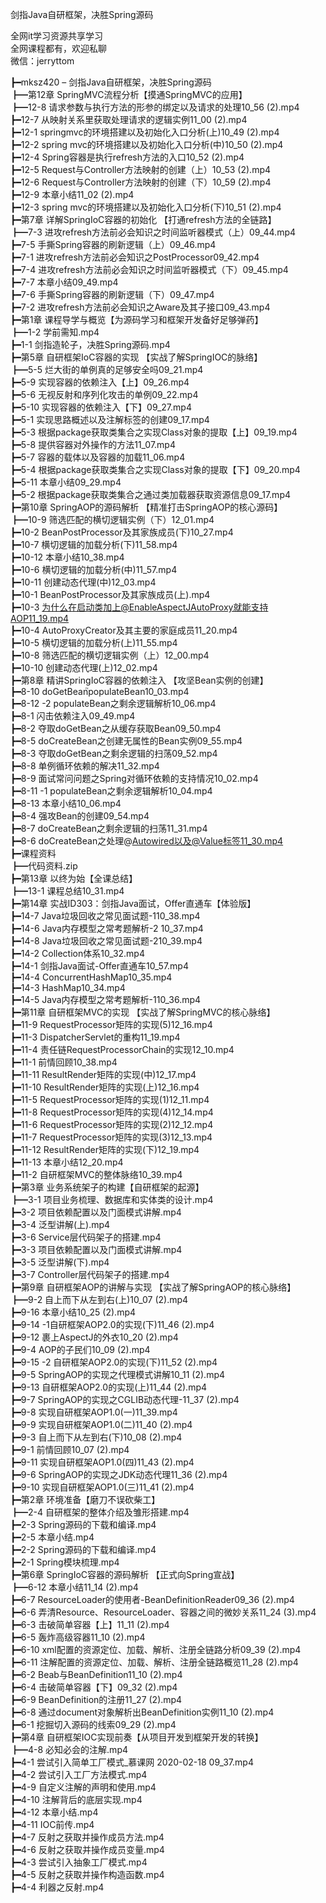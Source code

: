 剑指Java自研框架，决胜Spring源码

全网it学习资源共享学习<br>全网课程都有，欢迎私聊<br>微信：jerryttom<br>

┣━mksz420 – 剑指Java自研框架，决胜Spring源码<br> ┣━第12章 SpringMVC流程分析【摸通SpringMVC的应用】<br> ┣━12-8 请求参数与执行方法的形参的绑定以及请求的处理10_56 (2).mp4<br> ┣━12-7 从映射关系里获取处理请求的逻辑实例11_00 (2).mp4<br> ┣━12-1 springmvc的环境搭建以及初始化入口分析(上)10_49 (2).mp4<br> ┣━12-2 spring mvc的环境搭建以及初始化入口分析(中)10_50 (2).mp4<br> ┣━12-4 Spring容器是执行refresh方法的入口10_52 (2).mp4<br> ┣━12-5 Request与Controller方法映射的创建（上）10_53 (2).mp4<br> ┣━12-6 Request与Controller方法映射的创建（下）10_59 (2).mp4<br> ┣━12-9 本章小结11_02 (2).mp4<br> ┣━12-3 spring mvc的环境搭建以及初始化入口分析(下)10_51 (2).mp4<br> ┣━第7章 详解SpringIoC容器的初始化 【打通refresh方法的全链路】<br> ┣━7-3 进攻refresh方法前必会知识之时间监听器模式（上）09_44.mp4<br> ┣━7-5 手撕Spring容器的刷新逻辑（上）09_46.mp4<br> ┣━7-1 进攻refresh方法前必会知识之PostProcessor09_42.mp4<br> ┣━7-4 进攻refresh方法前必会知识之时间监听器模式（下）09_45.mp4<br> ┣━7-7 本章小结09_49.mp4<br> ┣━7-6 手撕Spring容器的刷新逻辑（下）09_47.mp4<br> ┣━7-2 进攻refresh方法前必会知识之Aware及其子接口09_43.mp4<br> ┣━第1章 课程导学与概览【为源码学习和框架开发备好足够弹药】<br> ┣━1-2 学前需知.mp4<br> ┣━1-1 剑指造轮子，决胜Spring源码.mp4<br> ┣━第5章 自研框架IoC容器的实现 【实战了解SpringIOC的脉络】<br> ┣━5-5 烂大街的单例真的足够安全吗09_21.mp4<br> ┣━5-9 实现容器的依赖注入【上】09_26.mp4<br> ┣━5-6 无视反射和序列化攻击的单例09_22.mp4<br> ┣━5-10 实现容器的依赖注入【下】09_27.mp4<br> ┣━5-1 实现思路概述以及注解标签的创建09_17.mp4<br> ┣━5-3 根据package获取类集合之实现Class对象的提取【上】09_19.mp4<br> ┣━5-8 提供容器对外操作的方法11_07.mp4<br> ┣━5-7 容器的载体以及容器的加载11_06.mp4<br> ┣━5-4 根据package获取类集合之实现Class对象的提取【下】09_20.mp4<br> ┣━5-11 本章小结09_29.mp4<br> ┣━5-2 根据package获取类集合之通过类加载器获取资源信息09_17.mp4<br> ┣━第10章 SpringAOP的源码解析 【精准打击SpringAOP的核心源码】<br> ┣━10-9 筛选匹配的横切逻辑实例（下）12_01.mp4<br> ┣━10-2 BeanPostProcessor及其家族成员(下)10_27.mp4<br> ┣━10-7 横切逻辑的加载分析(下)11_58.mp4<br> ┣━10-12 本章小结10_38.mp4<br> ┣━10-6 横切逻辑的加载分析(中)11_57.mp4<br> ┣━10-11 创建动态代理(中)12_03.mp4<br> ┣━10-1 BeanPostProcessor及其家族成员(上).mp4<br> ┣━10-3 为什么在启动类加上@EnableAspectJAutoProxy就能支持AOP11_19.mp4<br> ┣━10-4 AutoProxyCreator及其主要的家庭成员11_20.mp4<br> ┣━10-5 横切逻辑的加载分析(上)11_55.mp4<br> ┣━10-8 筛选匹配的横切逻辑实例（上）12_00.mp4<br> ┣━10-10 创建动态代理(上)12_02.mp4<br> ┣━第8章 精讲SpringIoC容器的依赖注入 【攻坚Bean实例的创建】<br> ┣━8-10 doGetBean֮populateBean10_03.mp4<br> ┣━8-12 -2 populateBean之剩余逻辑解析10_06.mp4<br> ┣━8-1 闪击依赖注入09_49.mp4<br> ┣━8-2 夺取doGetBean之从缓存获取Bean09_50.mp4<br> ┣━8-5 doCreateBean之创建无属性的Bean实例09_55.mp4<br> ┣━8-3 夺取doGetBean之剩余逻辑的扫荡09_52.mp4<br> ┣━8-8 单例循环依赖的解决11_32.mp4<br> ┣━8-9 面试常问问题之Spring对循环依赖的支持情况10_02.mp4<br> ┣━8-11 -1 populateBean之剩余逻辑解析10_04.mp4<br> ┣━8-13 本章小结10_06.mp4<br> ┣━8-4 强攻Bean的创建09_54.mp4<br> ┣━8-7 doCreateBean之剩余逻辑的扫荡11_31.mp4<br> ┣━8-6 doCreateBean之处理@Autowired以及@Value标签11_30.mp4<br> ┣━课程资料<br> ┣━代码资料.zip<br> ┣━第13章 以终为始【全课总结】<br> ┣━13-1 课程总结10_31.mp4<br> ┣━第14章 实战ID303：剑指Java面试，Offer直通车【体验版】<br> ┣━14-7 Java垃圾回收之常见面试题-110_38.mp4<br> ┣━14-6 Java内存模型之常考题解析-2 10_37.mp4<br> ┣━14-8 Java垃圾回收之常见面试题-210_39.mp4<br> ┣━14-2 Collection体系10_32.mp4<br> ┣━14-1 剑指Java面试-Offer直通车10_57.mp4<br> ┣━14-4 ConcurrentHashMap10_35.mp4<br> ┣━14-3 HashMap10_34.mp4<br> ┣━14-5 Java内存模型之常考题解析-110_36.mp4<br> ┣━第11章 自研框架MVC的实现 【实战了解SpringMVC的核心脉络】<br> ┣━11-9 RequestProcessor矩阵的实现(5)12_16.mp4<br> ┣━11-3 DispatcherServlet的重构11_19.mp4<br> ┣━11-4 责任链RequestProcessorChain的实现12_10.mp4<br> ┣━11-1 前情回顾10_38.mp4<br> ┣━11-11 ResultRender矩阵的实现(中)12_17.mp4<br> ┣━11-10 ResultRender矩阵的实现(上)12_16.mp4<br> ┣━11-5 RequestProcessor矩阵的实现(1)12_11.mp4<br> ┣━11-8 RequestProcessor矩阵的实现(4)12_14.mp4<br> ┣━11-6 RequestProcessor矩阵的实现(2)12_12.mp4<br> ┣━11-7 RequestProcessor矩阵的实现(3)12_13.mp4<br> ┣━11-12 ResultRender矩阵的实现(下)12_19.mp4<br> ┣━11-13 本章小结12_20.mp4<br> ┣━11-2 自研框架MVC的整体脉络10_39.mp4<br> ┣━第3章 业务系统架子的构建【自研框架的起源】<br> ┣━3-1 项目业务梳理、数据库和实体类的设计.mp4<br> ┣━3-2 项目依赖配置以及门面模式讲解.mp4<br> ┣━3-4 泛型讲解(上).mp4<br> ┣━3-6 Service层代码架子的搭建.mp4<br> ┣━3-3 项目依赖配置以及门面模式讲解.mp4<br> ┣━3-5 泛型讲解(下).mp4<br> ┣━3-7 Controller层代码架子的搭建.mp4<br> ┣━第9章 自研框架AOP的讲解与实现 【实战了解SpringAOP的核心脉络】<br> ┣━9-2 自上而下从左到右(上)10_07 (2).mp4<br> ┣━9-16 本章小结10_25 (2).mp4<br> ┣━9-14 -1自研框架AOP2.0的实现(下)11_46 (2).mp4<br> ┣━9-12 裹上AspectJ的外衣10_20 (2).mp4<br> ┣━9-4 AOP的子民们10_09 (2).mp4<br> ┣━9-15 -2 自研框架AOP2.0的实现(下)11_52 (2).mp4<br> ┣━9-5 SpringAOP的实现之代理模式讲解10_11 (2).mp4<br> ┣━9-13 自研框架AOP2.0的实现(上)11_44 (2).mp4<br> ┣━9-7 SpringAOP的实现之CGLIB动态代理-11_37 (2).mp4<br> ┣━9-8 实现自研框架AOP1.0(一)11_39.mp4<br> ┣━9-9 实现自研框架AOP1.0(二)11_40 (2).mp4<br> ┣━9-3 自上而下从左到右(下)10_08 (2).mp4<br> ┣━9-1 前情回顾10_07 (2).mp4<br> ┣━9-11 实现自研框架AOP1.0(四)11_43 (2).mp4<br> ┣━9-6 SpringAOP的实现之JDK动态代理11_36 (2).mp4<br> ┣━9-10 实现自研框架AOP1.0(三)11_41 (2).mp4<br> ┣━第2章 环境准备【磨刀不误砍柴工】<br> ┣━2-4 自研框架的整体介绍及雏形搭建.mp4<br> ┣━2-3 Spring源码的下载和编译.mp4<br> ┣━2-5 本章小结.mp4<br> ┣━2-2 Spring源码的下载和编译.mp4<br> ┣━2-1 Spring模块梳理.mp4<br> ┣━第6章 SpringIoC容器的源码解析 【正式向Spring宣战】<br> ┣━6-12 本章小结11_14 (2).mp4<br> ┣━6-7 ResourceLoader的使用者-BeanDefinitionReader09_36 (2).mp4<br> ┣━6-6 弄清Resource、ResourceLoader、容器之间的微妙关系11_24 (3).mp4<br> ┣━6-3 击破简单容器【上】11_11 (2).mp4<br> ┣━6-5 轰炸高级容器11_10 (2).mp4<br> ┣━6-10 xml配置的资源定位、加载、解析、注册全链路分析09_39 (2).mp4<br> ┣━6-11 注解配置的资源定位、加载、解析、注册全链路概览11_28 (2).mp4<br> ┣━6-2 Beab与BeanDefinition11_10 (2).mp4<br> ┣━6-4 击破简单容器【下】09_32 (2).mp4<br> ┣━6-9 BeanDefinition的注册11_27 (2).mp4<br> ┣━6-8 通过document对象解析出BeanDefinition实例11_10 (2).mp4<br> ┣━6-1 挖掘切入源码的线索09_29 (2).mp4<br> ┣━第4章 自研框架IOC实现前奏【从项目开发到框架开发的转换】<br> ┣━4-8 必知必会的注解.mp4<br> ┣━4-1 尝试引入简单工厂模式_慕课网 2020-02-18 09_37.mp4<br> ┣━4-2 尝试引入工厂方法模式.mp4<br> ┣━4-9 自定义注解的声明和使用.mp4<br> ┣━4-10 注解背后的底层实现.mp4<br> ┣━4-12 本章小结.mp4<br> ┣━4-11 IOC前传.mp4<br> ┣━4-7 反射之获取并操作成员方法.mp4<br> ┣━4-6 反射之获取并操作成员变量.mp4<br> ┣━4-3 尝试引入抽象工厂模式.mp4<br> ┣━4-5 反射之获取并操作构造函数.mp4<br> ┣━4-4 利器之反射.mp4